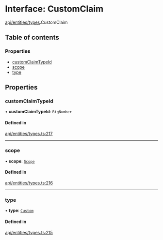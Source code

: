 # Interface: CustomClaim

[api/entities/types](../wiki/api.entities.types).CustomClaim

## Table of contents

### Properties

- [customClaimTypeId](../wiki/api.entities.types.CustomClaim#customclaimtypeid)
- [scope](../wiki/api.entities.types.CustomClaim#scope)
- [type](../wiki/api.entities.types.CustomClaim#type)

## Properties

### customClaimTypeId

• **customClaimTypeId**: `BigNumber`

#### Defined in

[api/entities/types.ts:217](https://github.com/PolymeshAssociation/polymesh-sdk/blob/f8a937f04/src/api/entities/types.ts#L217)

___

### scope

• **scope**: [`Scope`](../wiki/api.entities.types.Scope)

#### Defined in

[api/entities/types.ts:216](https://github.com/PolymeshAssociation/polymesh-sdk/blob/f8a937f04/src/api/entities/types.ts#L216)

___

### type

• **type**: [`Custom`](../wiki/api.entities.types.ClaimType#custom)

#### Defined in

[api/entities/types.ts:215](https://github.com/PolymeshAssociation/polymesh-sdk/blob/f8a937f04/src/api/entities/types.ts#L215)
